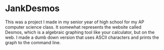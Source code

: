 # JankDesmos
This was a project I made in my senior year of high school for my AP computer science class. It somewhat represents the website called Desmos, which is a algebraic graphing tool like your calculator, but on the web. I made a dumb down version that uses ASCII characters and prints the graph to the command line. 
